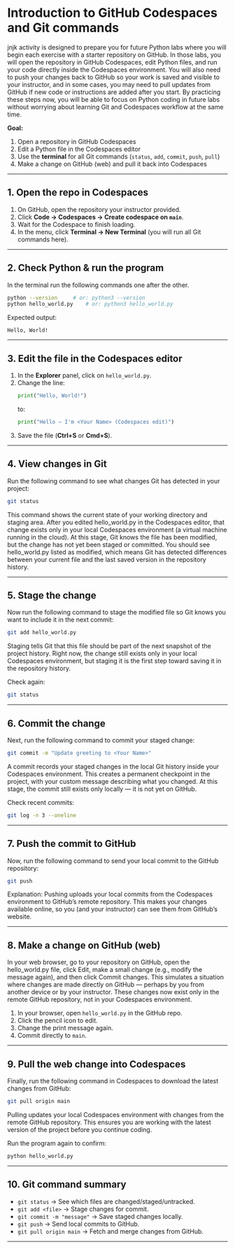 # Introduction to GitHub Codespaces and Git commands

jnjk activity is designed to prepare you for future Python labs where you will begin each exercise with a starter repository on GitHub. In those labs, you will open the repository in GitHub Codespaces, edit Python files, and run your code directly inside the Codespaces environment. You will also need to push your changes back to GitHub so your work is saved and visible to your instructor, and in some cases, you may need to pull updates from GitHub if new code or instructions are added after you start. By practicing these steps now, you will be able to focus on Python coding in future labs without worrying about learning Git and Codespaces workflow at the same time.

**Goal:**  
1. Open a repository in GitHub Codespaces  
2. Edit a Python file in the Codespaces editor  
3. Use the **terminal** for all Git commands (`status`, `add`, `commit`, `push`, `pull`)  
4. Make a change on GitHub (web) and pull it back into Codespaces  

---

## 1. Open the repo in Codespaces
1. On GitHub, open the repository your instructor provided.  
2. Click **Code → Codespaces → Create codespace on `main`**.  
3. Wait for the Codespace to finish loading.  
4. In the menu, click **Terminal → New Terminal** (you will run all Git commands here).

---

## 2. Check Python & run the program
In the terminal run the following commands one after the other.
```bash
python --version     # or: python3 --version
python hello_world.py    # or: python3 hello_world.py
```
Expected output:
```
Hello, World!
```

---

## 3. Edit the file in the Codespaces editor
1. In the **Explorer** panel, click on `hello_world.py`.  
2. Change the line:
   ```python
   print("Hello, World!")
   ```
   to:
   ```python
   print("Hello — I'm <Your Name> (Codespaces edit)")
   ```
3. Save the file (**Ctrl+S** or **Cmd+S**).

---

## 4. View changes in Git
Run the following command to see what changes Git has detected in your project:

```bash
git status
```

This command shows the current state of your working directory and staging area. After you edited hello_world.py in the Codespaces editor, that change exists only in your local Codespaces environment (a virtual machine running in the cloud). At this stage, Git knows the file has been modified, but the change has not yet been staged or committed. You should see hello_world.py listed as modified, which means Git has detected differences between your current file and the last saved version in the repository history. 

---

## 5. Stage the change
Now run the following command to stage the modified file so Git knows you want to include it in the next commit:
```bash
git add hello_world.py
```
Staging tells Git that this file should be part of the next snapshot of the project history. Right now, the change still exists only in your local Codespaces environment, but staging it is the first step toward saving it in the repository history.

Check again:
```bash
git status
```

---

## 6. Commit the change
Next, run the following command to commit your staged change:

```bash
git commit -m "Update greeting to <Your Name>"
```
 A commit records your staged changes in the local Git history inside your Codespaces environment. This creates a permanent checkpoint in the project, with your custom message describing what you changed. At this stage, the commit still exists only locally — it is not yet on GitHub.
 
Check recent commits:
```bash
git log -n 3 --oneline
```

---

## 7. Push the commit to GitHub
Now, run the following command to send your local commit to the GitHub repository:
```bash
git push
```
Explanation: Pushing uploads your local commits from the Codespaces environment to GitHub’s remote repository. This makes your changes available online, so you (and your instructor) can see them from GitHub’s website.


---

## 8. Make a change on GitHub (web)
In your web browser, go to your repository on GitHub, open the hello_world.py file, click Edit, make a small change (e.g., modify the message again), and then click Commit changes.
This simulates a situation where changes are made directly on GitHub — perhaps by you from another device or by your instructor. These changes now exist only in the remote GitHub repository, not in your Codespaces environment.

1. In your browser, open `hello_world.py` in the GitHub repo.  
2. Click the pencil icon to edit.  
3. Change the print message again.  
4. Commit directly to `main`.

---

## 9. Pull the web change into Codespaces
Finally, run the following command in Codespaces to download the latest changes from GitHub:

```bash
git pull origin main
```
Pulling updates your local Codespaces environment with changes from the remote GitHub repository. This ensures you are working with the latest version of the project before you continue coding.

Run the program again to confirm:
```bash
python hello_world.py
```

---

## 10. Git command summary
- `git status` → See which files are changed/staged/untracked.  
- `git add <file>` → Stage changes for commit.  
- `git commit -m "message"` → Save staged changes locally.  
- `git push` → Send local commits to GitHub.  
- `git pull origin main` → Fetch and merge changes from GitHub.

---
